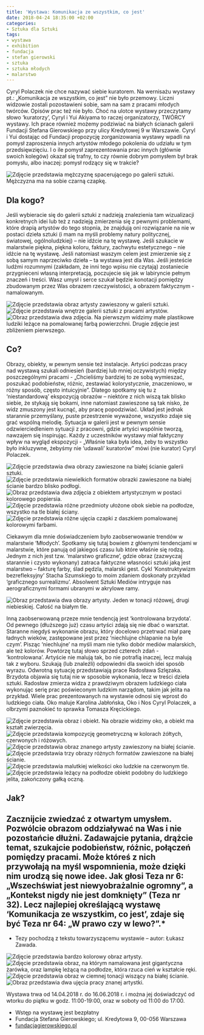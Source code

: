 ```yaml
---
title: 'Wystawa: Komunikacja ze wszystkim, co jest'
date: 2018-04-24 18:35:00 +02:00
categories:
- Sztuka dla Sztuki
tags:
- wystawa
- exhibition
- fundacja
- stefan gierowski
- sztuka
- sztuka młodych
- malarstwo
---
```


Cyryl Polaczek nie chce nazywać siebie kuratorem. Na wernisażu wystawy pt.: „Komunikacja ze wszystkim, co jest” nie było przemowy. Liczni widzowie zostali pozostawieni sobie, sam na sam z pracami młodych twórców. Opisów prac też nie było. Choć na ulotce wystawy przeczytamy słowo ‘kuratorzy’, Cyryl i Yui Akiyama to raczej organizatorzy, TWÓRCY wystawy. Ich prace również możemy podziwiać na białych ścianach galerii Fundacji Stefana Gierowskiego przy ulicy Kredytowej 9 w Warszawie. Cyryl i Yui dostając od Fundacji propozycję zorganizowania wystawy wpadli na pomysł zaproszenia innych artystów młodego pokolenia do udziału w tym przedsięwzięciu. I o ile pomysł zaprezentowania prac innych (głównie swoich kolegów) okazał się trafny, to czy równie dobrym pomysłem był brak pomysłu, albo inaczej: pomysł rodzący się w trakcie?

![Zdjęcie przedstawia mężczyznę spacerującego po galerii sztuki. Mężczyzna ma na sobie czarną czapkę.](https://assets0.ello.co/uploads/asset/attachment/7554374/ello-optimized-3786eeb4.jpg)

## Dla kogo?

Jeśli wybieracie się do galerii sztuki z nadzieją znalezienia tam wizualizacji konkretnych idei lub też z nadzieją zmierzenia się z pewnymi problemami, które drapią artystów do tego stopnia, że znajdują oni rozwiązanie na nie w postaci dzieła sztuki (i mam na myśli problemy natury politycznej, światowej, ogólnoludzkiej) – nie idźcie na tę wystawę.
Jeśli szukacie w malarstwie piękna, piękna koloru, faktury, zachwytu estetycznego – nie idźcie na tę wystawę.
Jeśli natomiast waszym celem jest zmierzenie się z sobą samym naprzeciwko dzieła – ta wystawa jest dla Was. Jeśli jesteście ludźmi rozumnymi (zakładam, że inni tego wpisu nie czytają) zostaniecie przygnieceni własną interpretacją, poczujecie się jak w labiryncie pełnym znaczeń i treści. Wasz umysł i serce szukał będzie konotacji pomiędzy zbudowanym przez Was obrazem rzeczywistości, a obrazem faktycznym - namalowanym. 

![Zdjęcie przedstawia obraz artysty zawieszony w galerii sztuki.](https://assets1.ello.co/uploads/asset/attachment/7554361/ello-optimized-62947128.jpg)
![Zdjęcie przedstawia wnętrze galerii sztuki z pracami artystów.](https://assets0.ello.co/uploads/asset/attachment/7554367/ello-optimized-85274321.jpg)
![Obraz przedstawia dwa zdjęcia. Na pierwszym widzimy małe plastikowe ludziki leżące na pomalowanej farbą powierzchni. Drugie zdjęcie jest zbliżeniem pierwszego.](https://assets0.ello.co/uploads/asset/attachment/7554370/ello-optimized-04ae46f9.jpg)

## Co?

Obrazy, obiekty, w pewnym sensie też instalacje. Artyści podczas pracy nad wystawą szukali odniesień (bardziej lub mniej oczywistych) między poszczególnymi pracami - „Chcieliśmy bardziej to ze sobą wymieszać, poszukać podobieństw, różnic, zestawiać kolorystycznie, znaczeniowo, w różny sposób, często intuicyjnie”. Dlatego spotkamy się tu z ‘niestandardową’ ekspozycją obrazów – niektóre z nich wiszą tak blisko siebie, że stykają się bokami, inne natomiast zawieszone są tak nisko, że widz zmuszony jest kucnąć, aby pracę popodziwiać. Układ jest jednak starannie przemyślany, puste przestrzenie wyważone, wszystko zdaje się grać wspólną melodię. Sytuacja w galerii jest w pewnym sensie odzwierciedleniem sytuacji z pracowni, gdzie artyści wspólnie tworzą, nawzajem się inspirując. Każdy z uczestników wystawy miał faktyczny wpływ na wygląd ekspozycji - „Właśnie taka była idea, żeby to wszystko było inkluzywne, żebyśmy nie ‘udawali’ kuratorów” mówi (nie kurator) Cyryl Polaczek.

![Zdjęcie przedstawia dwa obrazy zawieszone na białej ścianie galerii sztuki.](https://assets1.ello.co/uploads/asset/attachment/7554376/ello-optimized-1510b739.jpg)
![Zdjęcie przedstawia niewielkich formatów obrazki zawieszone na białej ścianie bardzo blisko podłogi.](https://assets0.ello.co/uploads/asset/attachment/7554349/ello-optimized-31c5645c.jpg)
![Obraz przedstawia dwa zdjęcia z obiektem artystycznym w postaci kolorowego popiersia.](https://assets0.ello.co/uploads/asset/attachment/7554332/ello-optimized-77c9d768.jpg)
![Zdjęcie przedstawia różne przedmioty ułożone obok siebie na podłodze, wszystko na tle białej ściany.](https://assets1.ello.co/uploads/asset/attachment/7554333/ello-optimized-52f46113.jpg)
![Zdjęcie przedstawia różne ujęcia czapki z daszkiem pomalowanej kolorowymi farbami.](https://assets0.ello.co/uploads/asset/attachment/7554325/ello-optimized-a520f1d2.jpg)

Ciekawym dla mnie doświadczeniem było zaobserwowanie trendów w malarstwie ‘Młodych’. Spotkamy się tutaj bowiem z głównymi tendencjami w malarstwie, które panują od jakiegoś czasu lub które właśnie się rodzą. Jednym z nich jest tzw. ‘malarstwo graficzne’, gdzie obraz (zazwyczaj starannie i czysto wykonany) zatraca faktyczne własności sztuki jaką jest malarstwo – fakturę farby, ślad pędzla, malarski gest. Cykl ‘Konstruktywizm bezrefleksyjny’ Stacha Szumskiego to moim zdaniem doskonały przykład ‘graficznego surrealizmu’. Absolwent Sztuki Mediów intryguje nas aerograficznymi formami ubranymi w akrylowe ramy. 

![Obraz przedstawia dwa obrazy artysty. Jeden w tonacji różowej, drugi niebieskiej. Całość na białym tle.](https://assets0.ello.co/uploads/asset/attachment/7554330/ello-optimized-02bf80ca.jpg)

Inną zaobserwowaną przeze mnie tendencją jest ‘kontrolowana brzydota’. Od pewnego (dłuższego już) czasu artyści zdają się nie dbać o warsztat. Staranne niegdyś wykonanie obrazu, który docelowo przetrwać miał parę ładnych wieków, zastępowane jest przez ‘niechlujne chlapanie na byle czym’. Pisząc ‘niechlujne’ na myśli mam nie tylko dobór mediów malarskich, ale też kolorów. Powtórzę tutaj słowo sprzed czterech zdań - ‘kontrolowana’. Artyście nie malują tak, bo nie potrafią inaczej, lecz malują tak z wyboru. Szukają (lub znaleźli) odpowiedni dla swoich idei sposób wyrazu. Odwrotną sytuację przedstawiają prace Radosława Szlęzaka. Brzydota objawia się tutaj nie w sposobie wykonania, lecz w treści dzieła sztuki. Radosław zmierza widza z prawdziwym obrazem ludzkiego ciała wykonując serię prac poświeconym ludzkim narządom, takim jak jelita na przykład.
Wiele prac prezentowanych na wystawie odnosi się wprost do ludzkiego ciała. Oko maluje Karolina Jabłońska, Oko i Nos Cyryl Polaczek, a olbrzymi paznokieć to sprawka Tomasza Kręcickiego. 

![Zdjęcie przedstawia obraz i obiekt. Na obrazie widzimy oko, a obiekt ma kształt zwierzęcia.](https://assets2.ello.co/uploads/asset/attachment/7554345/ello-optimized-3bb7c8f0.jpg)
![Zdjęcie przedstawia kompozycję geometryczną w kolorach żółtych, czerwonych i różowych.](https://assets1.ello.co/uploads/asset/attachment/7554342/ello-optimized-cd2a6c1f.jpg)
![Zdjęcie przedstawia obraz znanego artysty zawieszony na białej ścianie.](https://assets0.ello.co/uploads/asset/attachment/7554355/ello-optimized-367f5078.jpg)
![Zdjęcie przedstawia trzy obrazy różnych formatów zawieszone na białej ścianie.](https://assets2.ello.co/uploads/asset/attachment/7554356/ello-optimized-918d4c73.jpg)
![Zdjęcie przedstawia malutkiej wielkości oko ludzkie na czerwonym tle.](https://assets1.ello.co/uploads/asset/attachment/7554357/ello-optimized-eb232dad.jpg)
![Zdjęcie przedstawia leżący na podłodze obiekt podobny do ludzkiego jelita, zakończony gałką oczną.](https://assets2.ello.co/uploads/asset/attachment/7554359/ello-optimized-21d29af9.jpg)

## Jak?

Zacznijcie zwiedzać z otwartym umysłem. Pozwólcie obrazom oddziaływać na Was i nie pozostańcie dłużni. Zadawajcie pytania, drążcie temat, szukajcie podobieństw, różnic, połączeń pomiędzy pracami. Może któreś z nich przywołają na myśl wspomnienia, może dzięki nim urodzą się nowe idee. Jak głosi Teza nr 6: „Wszechświat jest niewyobrażalnie ogromny”, a „Kontekst nigdy nie jest domknięty” (Teza nr 32). Lecz najlepiej określającą wystawę ‘Komunikacja ze wszystkim, co jest’, zdaje się być Teza nr 64: „W prawo czy w lewo?”.*
---------------------

* Tezy pochodzą z tekstu towarzyszącemu wystawie – autor: Łukasz Zawada.

![Zdjęcie przedstawia bardzo kolorowy obraz artysty.](https://assets1.ello.co/uploads/asset/attachment/7554364/ello-optimized-bc9672fb.jpg)
![Zdjęcie przedstawia obraz, na którym namalowana jest gigantyczna żarówka, oraz lampkę leżącą na podłodze, która rzuca cień w kształcie ręki.](https://assets2.ello.co/uploads/asset/attachment/7554353/ello-optimized-46143f33.jpg)
![Zdjęcie przedstawia obraz w ciemnej tonacji wiszący na białej ścianie.](https://assets2.ello.co/uploads/asset/attachment/7554337/ello-optimized-406a12f3.jpg)
![Obraz przedstawia dwa ujęcia pracy znanej artystki.](https://assets0.ello.co/uploads/asset/attachment/7554329/ello-optimized-fcc4f9c5.jpg)

Wystawa trwa od 14.04.2018 r. do 16.06.2018 r. i można jej doświadczyć od wtorku do piątku w godz. 11:00-19:00, oraz w soboty od 11:00 do 17:00.
* Wstęp na wystawę jest bezpłatny
* Fundacja Stefana Gierowskiego; ul. Kredytowa 9, 00-056 Warszawa
* [fundacjagierowskiego.pl](http://fundacjagierowskiego.pl/)
